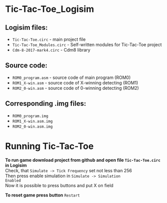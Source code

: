 # Tic-Tac-Toe_Logisim

## Logisim files:
* <code>Tic-Tac-Toe.circ</code> - main project file
* <code>Tic-Tac-Toe_Modules.circ</code> - Self-written modules for Tic-Tac-Toe project
* <code>Cdm-8-2017-mark4.circ</code> - Cdm8 library

## Source code:
* <code>ROM0_program.asm</code> - source code of main program (ROM0)
* <code>ROM1_X-win.asm</code> - source code of X-winning detecting (ROM1)
* <code>ROM2_0-win.asm</code> - source code of 0-winning detecting (ROM2)

## Corresponding .img files:
* <code>ROM0_program.img</code>
* <code>ROM1_X-win.asm.img</code>
* <code>ROM2_0-win.asm.img</code>


# Running Tic-Tac-Toe
**To run game download project from github and open file <code>Tic-Tac-Toe.circ</code> in Logisim**  
Check, that <code>Simulate -> Tick Frequency</code> set not less than 256  
Then press enable simulation in <code>Simulate -> Simulation Enabled</code>  
Now it is possible to press buttons and put X on field  

**To reset game press button** <code>Restart</code>
